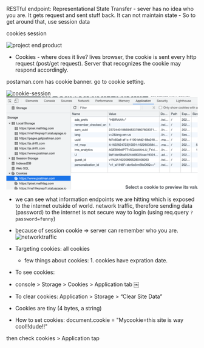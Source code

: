 RESTful endpoint:
Representational State Transfer - sever has no idea who you are.
It gets request and sent stuff back.
It can not maintain state - So to get around that, use session data 

cookies session

![project end product](https://cdn.glitch.com/cb093bfd-142f-45b3-bdb4-52ff49e0a1c2%2Fsession-data.gif?v=1622861408724)

- Cookies - where does it live? lives browser, the cookie is sent every http request (post/get request).  Server that recognizes the cookie may respond accordingly.  

postaman.com has cookie banner. go to cookie setting.

![cookie-session](https://cdn.glitch.com/cb093bfd-142f-45b3-bdb4-52ff49e0a1c2%2FScreen%20Shot%202021-06-04%20at%209.04.36%20PM.png?v=1622855138547)
![cookie.png](./cookie.png)

- we can see what information endpoints we are hitting which is exposed to the internet outside of world. network traffic, therefore sending data (password) to the internet is not secure way to login (using req.query `?password=funny`)

- because of session cookie => server can remember who you are.
![networktraffic](https://cdn.glitch.com/cb093bfd-142f-45b3-bdb4-52ff49e0a1c2%2FScreen%20Shot%202021-06-04%20at%209.23.05%20PM.png?v=1622856202624)
- Targeting cookies: all cookies 
    - few things about cookies: 1. cookies have expration date.
- To see cookies:
- console > Storage > Cookies > Application tab
￼

- To clear cookies: Application > Storage > “Clear Site Data”
- Cookies are tiny (4 bytes, a string)

- How to set cookies:
document.cookie = "Mycookie=this site is way cool!!dude!!"

then check cookies > Application tap